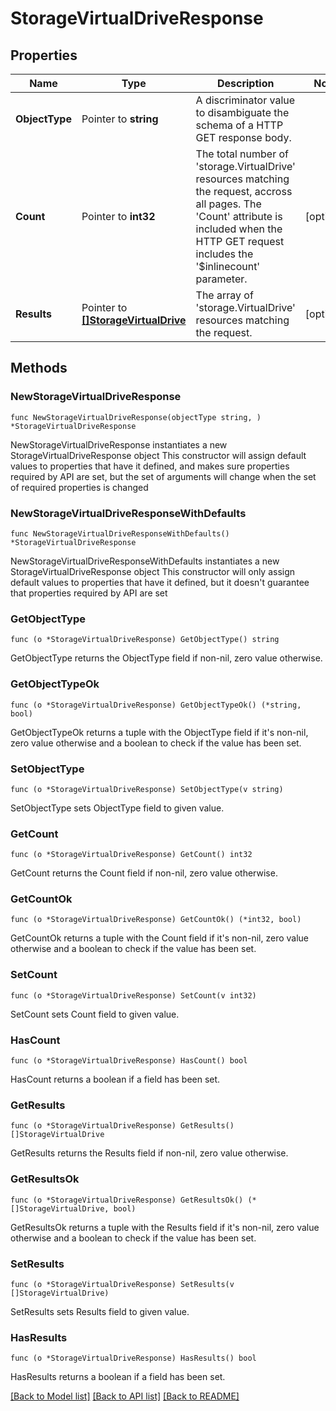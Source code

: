 # StorageVirtualDriveResponse

## Properties

Name | Type | Description | Notes
------------ | ------------- | ------------- | -------------
**ObjectType** | Pointer to **string** | A discriminator value to disambiguate the schema of a HTTP GET response body. | 
**Count** | Pointer to **int32** | The total number of &#39;storage.VirtualDrive&#39; resources matching the request, accross all pages. The &#39;Count&#39; attribute is included when the HTTP GET request includes the &#39;$inlinecount&#39; parameter. | [optional] 
**Results** | Pointer to [**[]StorageVirtualDrive**](storage.VirtualDrive.md) | The array of &#39;storage.VirtualDrive&#39; resources matching the request. | [optional] 

## Methods

### NewStorageVirtualDriveResponse

`func NewStorageVirtualDriveResponse(objectType string, ) *StorageVirtualDriveResponse`

NewStorageVirtualDriveResponse instantiates a new StorageVirtualDriveResponse object
This constructor will assign default values to properties that have it defined,
and makes sure properties required by API are set, but the set of arguments
will change when the set of required properties is changed

### NewStorageVirtualDriveResponseWithDefaults

`func NewStorageVirtualDriveResponseWithDefaults() *StorageVirtualDriveResponse`

NewStorageVirtualDriveResponseWithDefaults instantiates a new StorageVirtualDriveResponse object
This constructor will only assign default values to properties that have it defined,
but it doesn't guarantee that properties required by API are set

### GetObjectType

`func (o *StorageVirtualDriveResponse) GetObjectType() string`

GetObjectType returns the ObjectType field if non-nil, zero value otherwise.

### GetObjectTypeOk

`func (o *StorageVirtualDriveResponse) GetObjectTypeOk() (*string, bool)`

GetObjectTypeOk returns a tuple with the ObjectType field if it's non-nil, zero value otherwise
and a boolean to check if the value has been set.

### SetObjectType

`func (o *StorageVirtualDriveResponse) SetObjectType(v string)`

SetObjectType sets ObjectType field to given value.


### GetCount

`func (o *StorageVirtualDriveResponse) GetCount() int32`

GetCount returns the Count field if non-nil, zero value otherwise.

### GetCountOk

`func (o *StorageVirtualDriveResponse) GetCountOk() (*int32, bool)`

GetCountOk returns a tuple with the Count field if it's non-nil, zero value otherwise
and a boolean to check if the value has been set.

### SetCount

`func (o *StorageVirtualDriveResponse) SetCount(v int32)`

SetCount sets Count field to given value.

### HasCount

`func (o *StorageVirtualDriveResponse) HasCount() bool`

HasCount returns a boolean if a field has been set.

### GetResults

`func (o *StorageVirtualDriveResponse) GetResults() []StorageVirtualDrive`

GetResults returns the Results field if non-nil, zero value otherwise.

### GetResultsOk

`func (o *StorageVirtualDriveResponse) GetResultsOk() (*[]StorageVirtualDrive, bool)`

GetResultsOk returns a tuple with the Results field if it's non-nil, zero value otherwise
and a boolean to check if the value has been set.

### SetResults

`func (o *StorageVirtualDriveResponse) SetResults(v []StorageVirtualDrive)`

SetResults sets Results field to given value.

### HasResults

`func (o *StorageVirtualDriveResponse) HasResults() bool`

HasResults returns a boolean if a field has been set.


[[Back to Model list]](../README.md#documentation-for-models) [[Back to API list]](../README.md#documentation-for-api-endpoints) [[Back to README]](../README.md)


